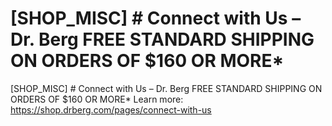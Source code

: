 # [SHOP_MISC] # Connect with Us – Dr. Berg FREE STANDARD SHIPPING ON ORDERS OF $160 OR MORE\*

[SHOP_MISC] # Connect with Us – Dr. Berg FREE STANDARD SHIPPING ON ORDERS OF $160 OR MORE\*
Learn more: https://shop.drberg.com/pages/connect-with-us
